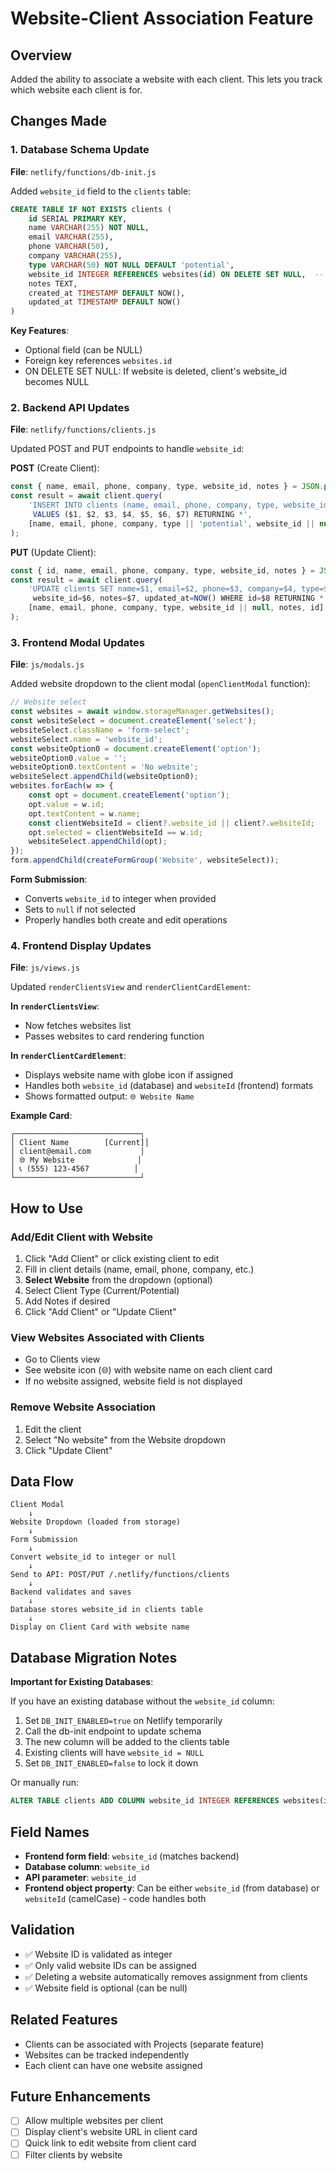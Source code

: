 # Website-Client Association Feature

## Overview
Added the ability to associate a website with each client. This lets you track which website each client is for.

## Changes Made

### 1. Database Schema Update
**File**: `netlify/functions/db-init.js`

Added `website_id` field to the `clients` table:
```sql
CREATE TABLE IF NOT EXISTS clients (
    id SERIAL PRIMARY KEY,
    name VARCHAR(255) NOT NULL,
    email VARCHAR(255),
    phone VARCHAR(50),
    company VARCHAR(255),
    type VARCHAR(50) NOT NULL DEFAULT 'potential',
    website_id INTEGER REFERENCES websites(id) ON DELETE SET NULL,  -- ← NEW
    notes TEXT,
    created_at TIMESTAMP DEFAULT NOW(),
    updated_at TIMESTAMP DEFAULT NOW()
)
```

**Key Features**:
- Optional field (can be NULL)
- Foreign key references `websites.id`
- ON DELETE SET NULL: If website is deleted, client's website_id becomes NULL

### 2. Backend API Updates
**File**: `netlify/functions/clients.js`

Updated POST and PUT endpoints to handle `website_id`:

**POST** (Create Client):
```javascript
const { name, email, phone, company, type, website_id, notes } = JSON.parse(event.body);
const result = await client.query(
    'INSERT INTO clients (name, email, phone, company, type, website_id, notes) 
     VALUES ($1, $2, $3, $4, $5, $6, $7) RETURNING *',
    [name, email, phone, company, type || 'potential', website_id || null, notes]
);
```

**PUT** (Update Client):
```javascript
const { id, name, email, phone, company, type, website_id, notes } = JSON.parse(event.body);
const result = await client.query(
    'UPDATE clients SET name=$1, email=$2, phone=$3, company=$4, type=$5, 
     website_id=$6, notes=$7, updated_at=NOW() WHERE id=$8 RETURNING *',
    [name, email, phone, company, type, website_id || null, notes, id]
);
```

### 3. Frontend Modal Updates
**File**: `js/modals.js`

Added website dropdown to the client modal (`openClientModal` function):

```javascript
// Website select
const websites = await window.storageManager.getWebsites();
const websiteSelect = document.createElement('select');
websiteSelect.className = 'form-select';
websiteSelect.name = 'website_id';
const websiteOption0 = document.createElement('option');
websiteOption0.value = '';
websiteOption0.textContent = 'No website';
websiteSelect.appendChild(websiteOption0);
websites.forEach(w => {
    const opt = document.createElement('option');
    opt.value = w.id;
    opt.textContent = w.name;
    const clientWebsiteId = client?.website_id || client?.websiteId;
    opt.selected = clientWebsiteId == w.id;
    websiteSelect.appendChild(opt);
});
form.appendChild(createFormGroup('Website', websiteSelect));
```

**Form Submission**:
- Converts `website_id` to integer when provided
- Sets to `null` if not selected
- Properly handles both create and edit operations

### 4. Frontend Display Updates
**File**: `js/views.js`

Updated `renderClientsView` and `renderClientCardElement`:

**In `renderClientsView`**:
- Now fetches websites list
- Passes websites to card rendering function

**In `renderClientCardElement`**:
- Displays website name with globe icon if assigned
- Handles both `website_id` (database) and `websiteId` (frontend) formats
- Shows formatted output: `🌐 Website Name`

**Example Card**:
```
┌────────────────────────────┐
│ Client Name        [Current]│
│ client@email.com           │
│ 🌐 My Website              │
│ 📞 (555) 123-4567          │
└────────────────────────────┘
```

## How to Use

### Add/Edit Client with Website

1. Click "Add Client" or click existing client to edit
2. Fill in client details (name, email, phone, company, etc.)
3. **Select Website** from the dropdown (optional)
4. Select Client Type (Current/Potential)
5. Add Notes if desired
6. Click "Add Client" or "Update Client"

### View Websites Associated with Clients

- Go to Clients view
- See website icon (🌐) with website name on each client card
- If no website assigned, website field is not displayed

### Remove Website Association

1. Edit the client
2. Select "No website" from the Website dropdown
3. Click "Update Client"

## Data Flow

```
Client Modal
    ↓
Website Dropdown (loaded from storage)
    ↓
Form Submission
    ↓
Convert website_id to integer or null
    ↓
Send to API: POST/PUT /.netlify/functions/clients
    ↓
Backend validates and saves
    ↓
Database stores website_id in clients table
    ↓
Display on Client Card with website name
```

## Database Migration Notes

**Important for Existing Databases**:

If you have an existing database without the `website_id` column:

1. Set `DB_INIT_ENABLED=true` on Netlify temporarily
2. Call the db-init endpoint to update schema
3. The new column will be added to the clients table
4. Existing clients will have `website_id = NULL`
5. Set `DB_INIT_ENABLED=false` to lock it down

Or manually run:
```sql
ALTER TABLE clients ADD COLUMN website_id INTEGER REFERENCES websites(id) ON DELETE SET NULL;
```

## Field Names

- **Frontend form field**: `website_id` (matches backend)
- **Database column**: `website_id`
- **API parameter**: `website_id`
- **Frontend object property**: Can be either `website_id` (from database) or `websiteId` (camelCase) - code handles both

## Validation

- ✅ Website ID is validated as integer
- ✅ Only valid website IDs can be assigned
- ✅ Deleting a website automatically removes assignment from clients
- ✅ Website field is optional (can be null)

## Related Features

- Clients can be associated with Projects (separate feature)
- Websites can be tracked independently
- Each client can have one website assigned

## Future Enhancements

- [ ] Allow multiple websites per client
- [ ] Display client's website URL in client card
- [ ] Quick link to edit website from client card
- [ ] Filter clients by website
